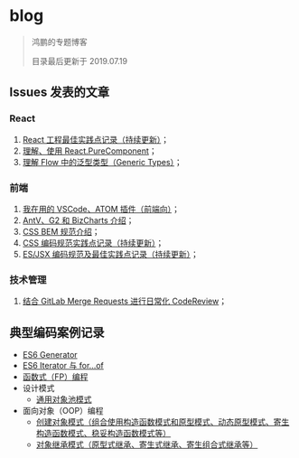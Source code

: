# blog

> 鸿鹏的专题博客
>
> 目录最后更新于 2019.07.19

## Issues 发表的文章

### React

1. [React 工程最佳实践点记录（持续更新）](https://github.com/AnHongpeng/blog/issues/2)；
2. [理解、使用 React.PureComponent](https://github.com/AnHongpeng/blog/issues/5)；
3. [理解 Flow 中的泛型类型（Generic Types）](https://github.com/AnHongpeng/blog/issues/14)；

### 前端

1. [我在用的 VSCode、ATOM 插件（前端向）](https://github.com/AnHongpeng/blog/issues/1)；
2. [AntV、G2 和 BizCharts 介绍](https://github.com/AnHongpeng/blog/issues/4)；
3. [CSS BEM 规范介绍](https://github.com/AnHongpeng/blog/issues/6)；
4. [CSS 编码规范实践点记录（持续更新）](https://github.com/AnHongpeng/blog/issues/7)；
5. [ES/JSX 编码规范及最佳实践点记录（持续更新）](https://github.com/AnHongpeng/blog/issues/10)；

### 技术管理

1. [结合 GitLab Merge Requests 进行日常化 CodeReview](https://github.com/AnHongpeng/blog/issues/9)；

## 典型编码案例记录

* [ES6 Generator](https://github.com/AnHongpeng/blog/tree/master/typicalCase/es6-generator)
* [ES6 Iterator 与 for...of](https://github.com/AnHongpeng/blog/tree/master/typicalCase/es6-iterator-and-for-of)
* [函数式（FP）编程](https://github.com/AnHongpeng/blog/blob/master/typicalCase/fp/01-fp.js)
* 设计模式
  * [通用对象池模式](https://github.com/AnHongpeng/blog/blob/master/typicalCase/design-patterns/object-pool-factory.js)
* 面向对象（OOP）编程
  * [创建对象模式（组合使用构造函数模式和原型模式、动态原型模式、寄生构造函数模式、稳妥构造函数模式等）](https://github.com/AnHongpeng/blog/blob/master/typicalCase/oop/01-createObject.js)
  * [对象继承模式（原型式继承、寄生式继承、寄生组合式继承等）](https://github.com/AnHongpeng/blog/blob/master/typicalCase/oop/02-inherit.js)
